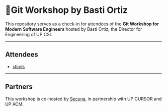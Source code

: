 # 🚀Git Workshop by Basti Ortiz

This repository serves as a check-in for attendees of the **Git Workshop for Modern Software Engineers** hosted by Basti Ortiz, the Director for Engineering of UP CSI.

---
## Attendees
* [sfcnls](https://github.com/sfcnls/)
---
## Partners
This workshop is co-hosted by [Secuna](https://secuna.io), in partnership with UP CURSOR and UP ACM.
